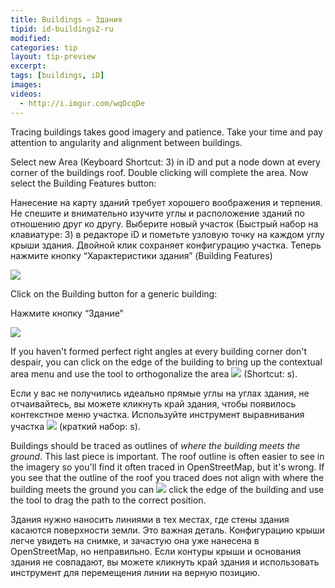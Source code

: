 ```yaml
---
title: Buildings – Здания
tipid: id-buildings2-ru
modified:
categories: tip
layout: tip-preview
excerpt:
tags: [buildings, iD]
images:
videos: 
  - http://i.imgur.com/wqDcqDe
---
```

Tracing buildings takes good imagery and patience. Take your time and pay attention to angularity and alignment between buildings. 

Select new Area (Keyboard Shortcut: 3) in iD and put a node down at every corner of the buildings roof. Double clicking will complete the area. Now select the Building Features button: 

Нанесение на карту зданий требует хорошего воображения и терпения. Не спешите и внимательно изучите углы и расположение зданий по отношению друг ко другу.
Выберите новый участок (Быстрый набор на клавиатуре: 3) в редакторе iD и пометьте узловую точку на каждом углу крыши здания. Двойной клик сохраняет конфигурацию участка. Теперь нажмите кнопку “Характеристики здания” (Building Features)


<img src="{{ site.baseurl }}/images/building_features_button.PNG">

<p> Click on the Building button for a generic building: </p>

Нажмите кнопку “Здание”

<img src="{{ site.baseurl }}/images/building_button.PNG">

If you haven't formed perfect right angles at every building corner don't despair, you can click on the edge of the building to bring up the contextual area menu and use the tool to orthogonalize the area ![](https://cloud.githubusercontent.com/assets/7431774/6630342/3b0f59aa-c8ee-11e4-89a4-c3b5eff9d88c.JPG) (Shortcut: s).

Если у вас не получились идеально прямые углы на углах здания, не отчаивайтесь, вы можете кликнуть край здания, чтобы появилось контекстное меню участка. Используйте инструмент выравнивания участка ![](https://cloud.githubusercontent.com/assets/7431774/6630342/3b0f59aa-c8ee-11e4-89a4-c3b5eff9d88c.JPG) (краткий набор: s).


Buildings should be traced as outlines of *where the building meets the ground*. This last piece is important. The roof outline is often easier to see in the imagery so you'll find it often traced in OpenStreetMap, but it's wrong. If you see that the outline of the roof you traced does not align with where the building meets the ground you can ![](https://cloud.githubusercontent.com/assets/7431774/6630355/611e7e28-c8ee-11e4-9371-7f237b46dcb2.JPG) click the edge of the building and use the tool to drag the path to the correct position.

Здания нужно наносить линиями в тех местах, где стены здания касаются поверхности земли. Это важная деталь. Конфигурацию крыши легче увидеть на снимке, и зачастую она уже нанесена в OpenStreetMap, но неправильно. Если контуры крыши и основания здания не совпадают, вы можете кликнуть край здания и использовать инструмент для перемещения линии на верную позицию. 


